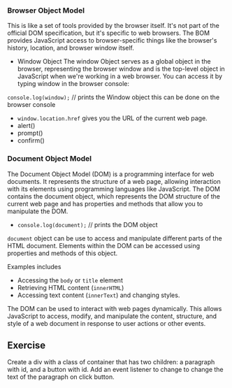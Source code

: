 ### Browser Object Model
This is like a set of tools provided by the browser itself. It's not part of the official DOM specification, but it's specific to web browsers. 
The BOM provides JavaScript access to browser-specific things like the browser's history, location, and browser window itself.

- Window Object
  The window Object serves as a global object in the browser, representing the browser window and is the top-level object in JavaScript when we're working in a web browser. You can access it by typing window in the browser console:
  
`console.log(window);` // prints the Window object this can be done on the browser console

  - `window.location.href` gives you the URL of the current web page.
  - alert()
  - prompt()
  - confirm()

### Document Object Model
The Document Object Model (DOM) is a programming interface for web documents. It represents the structure of a web page, allowing interaction with its elements using programming languages like JavaScript.
The DOM contains the document object, which represents the DOM structure of the current web page and has properties and methods that allow you to manipulate the DOM.

  - `console.log(document);` // prints the DOM object

`document` object can be use to access and manipulate different parts of the HTML document. Elements within the DOM can be accessed using properties and methods of this object.

Examples includes
  - Accessing the `body` or `title` element
  - Retrieving HTML content (`innerHTML`)
  - Accessing text content (`innerText`) and changing styles.
  
The DOM can be used to interact with web pages dynamically. This allows JavaScript to access, modify, and manipulate the content, structure, and style of a web document in response to user actions or other events.

Exercise
---------

Create a div with a class of container that has two children: a paragraph with id, and a button with id.
Add an event listener to change to change the text of the paragraph on click button. 